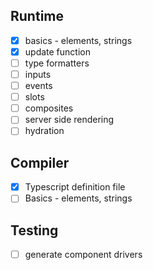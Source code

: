Runtime
---

- [x] basics - elements, strings
- [x] update function
- [ ] type formatters  
- [ ] inputs
- [ ] events
- [ ] slots
- [ ] composites
- [ ] server side rendering
- [ ] hydration

Compiler
---

- [x] Typescript definition file
- [ ] Basics - elements, strings

Testing
---

- [ ] generate component drivers